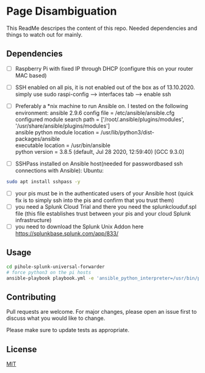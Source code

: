 # Page Disambiguation

This ReadMe descripes the content of this repo. Needed dependencies and things to watch out for mainly.

## Dependencies
- [ ] Raspberry Pi with fixed IP through DHCP (configure this on your router MAC based)
- [ ] SSH enabled on all pis, it is not enabled out of the box as of 13.10.2020. simply use sudo raspi-config --> interfaces tab --> enable ssh
- [ ] Preferably a *nix machine to run Ansible on. I tested on the following environment: 
ansible 2.9.6
  config file = /etc/ansible/ansible.cfg  
  configured module search path = ['/root/.ansible/plugins/modules', '/usr/share/ansible/plugins/modules']  
  ansible python module location = /usr/lib/python3/dist-packages/ansible  
  executable location = /usr/bin/ansible  
  python version = 3.8.5 (default, Jul 28 2020, 12:59:40) [GCC 9.3.0]

- [ ] SSHPass installed on Ansible host(needed for passwordbased ssh connections with Ansible): Ubuntu:  
```bash
sudo apt install sshpass -y
```

- [ ] your pis must be in the authenticated users of your Ansible host (quick fix is to simply ssh into the pis and confirm that you trust them)
- [ ] you need a Splunk Cloud Trial and there you need the splunkclouduf.spl file (this file establishes trust between your pis and your cloud Splunk infrastructure)
- [ ] you need to download the Splunk Unix Addon here https://splunkbase.splunk.com/app/833/

## Usage

```bash
cd pihole-splunk-universal-forwarder
# force python3 on the pi hosts
ansible-playbook playbook.yml -e 'ansible_python_interpreter=/usr/bin/python3'
```


## Contributing
Pull requests are welcome. For major changes, please open an issue first to discuss what you would like to change.

Please make sure to update tests as appropriate.

## License
[MIT](https://choosealicense.com/licenses/mit/)